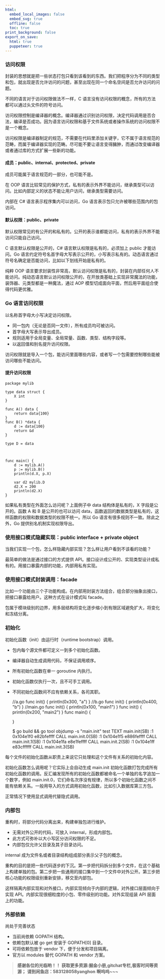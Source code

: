 ```yaml
---
html:
  embed_local_images: false
  embed_svg: true
  offline: false
  toc: true
print_background: false
export_on_save:
  html: true
  puppeteer: true
---
```

### 访问权限

封装的思想就是把一些状态打包只看到该看到的东西。我们把程序分为不同的类型和包，就出现是否允许访问的问题，甚至出现在同一个命名空间是否允许访问的问题。

不同的语言对于访问权限做法不一样，C 语言没有访问权限的概念，所有的方法都可以通过头文件的符号访问。

访问权限控制是编译器的概念。编译器通过识别访问权限，决定代码调用是否合法，编译是否成功。因为语言访问权限和基于文件系统或者操作系统的访问权限不是一个概念。

访问权限是编译器制定的规范，不需要在代码里添加关键字，它不属于语言规范的范畴，而属于编译器实现的范畴。尽可能不要让语言变得臃肿，而通过改变编译器或者通过库的方式扩展一些新的功能。

#### **成员：public、internal、protected、private**

成员可能属于语言规范的一部分，也可能不是。

在 OOP 语言比较常见的保护方式，私有的表示外界不能访问，继承类型可以访问。比如内部定义的状态不能让用户访问，继承类型需要访问。

内部在 C# 语言表示程序集内可以访问，Go 语言表示包只允许被哪些范围内的包访问。

#### **默认权限：public、private**

默认权限常见的有公开的和私有的。公开的表示谁都能访问，私有的表示外界不能访问只能自己访问。

C 语言默认权限是公开的，C# 语言默认权限是私有的，必须加上 public 才能访问。Go
语言约定符号名首字母大写表示公开的，小写表示私有的。动态语言通过符号名确定是否能访问，比如以下划线开始是私有的。

纯粹 OOP
语言要求封装性非常高，默认访问权限是私有的，封装在内部任何人不能访问。纯动态语言默认访问权限公开的，在开放类基础上实现非常魔法的功能，装饰器、元类型都是一种魔法，通过
AOP 模型切成面向平面，然后用平面组合使得代码更优雅。

### Go 语言访问权限

以名称首字母大小写决定访问权限。

  * 同一包内（无论是否同一文件），所有成员均可被访问。
  * 首字母大写表示导出成员。
  * 规则适用于全局变量、全局常量、函数、类型、结构字段等。
  * 以返回值和别名提升访问权限。

访问权限就是导入一个包，能访问里面哪些内容，或者写一个包需要控制哪些能被访问哪些不能访问。

#### **提升访问权限**

    
    
    package mylib
    
    type data struct {
        X int
    }
    
    func A() data {
        return data{100}
    }
    func B() *data {
        d := data{100}
        return &d
    }
    
    type D = data
    
    
    
    func main() {
        d := mylib.A()
        p := mylib.B()
        println(d.X, p.X)
    
        var d2 mylib.D
        d2.X = 200
        println(d2.X)
    }
    

如果私有类型在外面怎么访问呢？上面例子中 data 结构体是私有的，X 字段是公开的。函数 A 和 B 是公开的也可以访问
data，函数返回的数据类型是私有的，这样函数的权限和数据类型的权限不统一。所以 Go 语言有很多规则不一致。除此之外，Go 提供别名机制实现权限导出。

### 使用接口模式隐藏实现：public interface + private object

当我们实现一个包，怎么样隐藏内部实现？怎么样让用户看到不该看的功能？

最简单的做法是通过接口的方式提供 API。接口设计成公开的、实现类型设计成私有的。用接口暴露内部的功能，内部用私有实现。

### 使用接口模式封装调用：facade

比如一个功能由三个子功能构成。在内部用封装方法组合，组合部分抽象出接口，把接口暴露给用户。这种方式在设计模式叫 facade。

包属于模块级别的边界，用多层结构将变化逐步缩小到有限区域避免扩大，将变化和冻结分离。

### 初始化

初始化函数（init）由运行时（runtime bootstrap）调用。

  * 包内每个源文件都可定义一到多个初始化函数。
  * 编译器自动生成调用代码，不保证调用顺序。
  * 所有初始化函数在单一 goroutine 内执行。
  * 初始化函数仅执行一次，且不可手工调用。
  * 不同初始化函数间不应有依赖关系，各司其职。

    
    
    //a.go
    func init() {
        println(0x300, "a")
    }
    //b.go
    func init() {
        println(0x400, "b")
    }
    //main.go
    func init() {
        println(0x100, "main1")
    }
    func init() {
        println(0x200, "main2")
    }
    func main() {
    
    }
    
    
    
    $ go build && go tool objdump -s "main\.init" test
    TEXT main.init(SB) <autogenerated>
     <autogenerated>:1 0x104e1f0 e82bfeffff CALL main.init.0(SB)
     <autogenerated>:1 0x104e1f5 e886feffff CALL main.init.1(SB)
     <autogenerated>:1 0x104e1fa e8e1feffff CALL main.init.2(SB)
     <autogenerated>:1 0x104e1ff e83cffffff CALL main.init.3(SB)
    

每个文件的初始化函数从职责上来说它只处理和这个文件有关系的初始化内容。

初始化函数怎么调用呢？它实际上会自动生成 main.init
初始化函数打包完成所有初始化函数的调用。反汇编发现所有的初始化函数都被命名一个单独的名字追加一个数字，例如
main.init.0，它们命名次序没有规律，所以多个初始化函数之间不能有依赖关系。一般用导入的方式调用初始化函数，比如引入数据库第三方包。

正常情况下使用显式调用代替隐式调用。

### 内部包

重构时，将部分代码分离出来，构建单独包进行维护。

  * 无需对外公开的代码，可放入 internal，形成内部包。
  * 此方式可弥补以大小写区分访问权限的不足。
  * 内部包仅允许父目录及其子目录访问。

internal 成为文件名或者目录结构组成部分表示父子包的概念。

重构的目的是把一些代码逐步的下沉。第一步把代码拆分到多个文件，在这个基础上构建单独的包。第二步把一些通用的接口集中到一个文件中对外公开。第三步把核心功能的权限级别重新安排，移交至内部包。

这样隔离内部实现和对外接口，内部实现倾向于内部的逻辑，对外接口层面倾向于实现 API。内部实现很细粒度的小包、零件级别的功能。对外实现组装 API
层面上的功能。

### 外部依赖

尚处于完善状态

  * 当前尚依赖 GOPATH 结构。
  * 依赖包默认被 go get 安装于 GOPATH[0] 目录。
  * 可将依赖包放于 vendor 下，便于分发和项目隔离。
  * 官方以 modules 替代 GOPATH 和 vendor 方案。

> **感谢各位的光临哟！！**
> **获取更多资源:掘金小册,gitchat专栏,极客时间等资源；**
> **请到闲鱼店：583128058yanghon**
> **啊呜呜~~~**